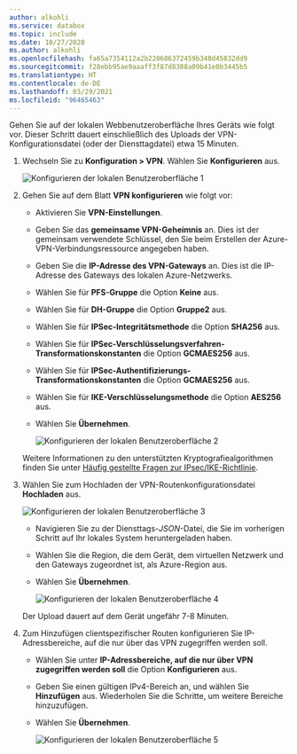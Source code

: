 ```yaml
---
author: alkohli
ms.service: databox
ms.topic: include
ms.date: 10/27/2020
ms.author: alkohli
ms.openlocfilehash: fa65a7354112a2b220686372459b348d45832dd9
ms.sourcegitcommit: f28ebb95ae9aaaff3f87d8388a09b41e0b3445b5
ms.translationtype: HT
ms.contentlocale: de-DE
ms.lasthandoff: 03/29/2021
ms.locfileid: "96465463"
---
```

Gehen Sie auf der lokalen Webbenutzeroberfläche Ihres Geräts wie folgt vor. Dieser Schritt dauert einschließlich des Uploads der VPN-Konfigurationsdatei (oder der Diensttagdatei) etwa 15 Minuten. 

1. Wechseln Sie zu **Konfiguration > VPN**. Wählen Sie **Konfigurieren** aus.

    ![Konfigurieren der lokalen Benutzeroberfläche 1](../articles/databox-online/media/azure-stack-edge-pro-r-configure-vpn-powershell/configure-vpn-local-ui-1.png)

2. Gehen Sie auf dem Blatt **VPN konfigurieren** wie folgt vor:

    - Aktivieren Sie **VPN-Einstellungen**.
    - Geben Sie das **gemeinsame VPN-Geheimnis** an. Dies ist der gemeinsam verwendete Schlüssel, den Sie beim Erstellen der Azure-VPN-Verbindungsressource angegeben haben.
    - Geben Sie die **IP-Adresse des VPN-Gateways** an. Dies ist die IP-Adresse des Gateways des lokalen Azure-Netzwerks.
    - Wählen Sie für **PFS-Gruppe** die Option **Keine** aus. 
    - Wählen Sie für **DH-Gruppe** die Option **Gruppe2** aus.
    - Wählen Sie für **IPSec-Integritätsmethode** die Option **SHA256** aus.
    - Wählen Sie für **IPSec-Verschlüsselungsverfahren-Transformationskonstanten** die Option **GCMAES256** aus.
    - Wählen Sie für **IPSec-Authentifizierungs-Transformationskonstanten** die Option **GCMAES256** aus.
    - Wählen Sie für **IKE-Verschlüsselungsmethode** die Option **AES256** aus.
    - Wählen Sie **Übernehmen**.

        ![Konfigurieren der lokalen Benutzeroberfläche 2](../articles/databox-online/media/azure-stack-edge-pro-r-configure-vpn-powershell/configure-vpn-local-ui-2.png)

    Weitere Informationen zu den unterstützten Kryptografiealgorithmen finden Sie unter [Häufig gestellte Fragen zur IPsec/IKE-Richtlinie](../articles/vpn-gateway/vpn-gateway-about-compliance-crypto.md#ipsecike-policy-faq). 

3. Wählen Sie zum Hochladen der VPN-Routenkonfigurationsdatei **Hochladen** aus. 

    ![Konfigurieren der lokalen Benutzeroberfläche 3](../articles/databox-online/media/azure-stack-edge-pro-r-configure-vpn-powershell/configure-vpn-local-ui-3.png)

    - Navigieren Sie zu der Diensttags-*JSON*-Datei, die Sie im vorherigen Schritt auf Ihr lokales System heruntergeladen haben.
    - Wählen Sie die Region, die dem Gerät, dem virtuellen Netzwerk und den Gateways zugeordnet ist, als Azure-Region aus.
    - Wählen Sie **Übernehmen**.

        ![Konfigurieren der lokalen Benutzeroberfläche 4](../articles/databox-online/media/azure-stack-edge-pro-r-configure-vpn-powershell/configure-vpn-local-ui-4.png)
    
    Der Upload dauert auf dem Gerät ungefähr 7-8 Minuten.

4. Zum Hinzufügen clientspezifischer Routen konfigurieren Sie IP-Adressbereiche, auf die nur über das VPN zugegriffen werden soll. 

    - Wählen Sie unter **IP-Adressbereiche, auf die nur über VPN zugegriffen werden soll** die Option **Konfigurieren** aus.
    - Geben Sie einen gültigen IPv4-Bereich an, und wählen Sie **Hinzufügen** aus. Wiederholen Sie die Schritte, um weitere Bereiche hinzuzufügen.
    - Wählen Sie **Übernehmen**.

        ![Konfigurieren der lokalen Benutzeroberfläche 5](../articles/databox-online/media/azure-stack-edge-pro-r-configure-vpn-powershell/configure-vpn-local-ui-5.png)

